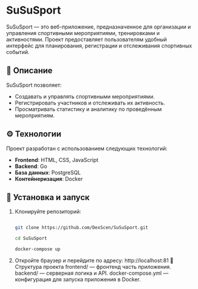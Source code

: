 # SuSuSport

SuSuSport — это веб-приложение, предназначенное для организации и управления спортивными мероприятиями, тренировками и активностями. Проект предоставляет пользователям удобный интерфейс для планирования, регистрации и отслеживания спортивных событий.

## 📌 Описание

SuSuSport позволяет:

- Создавать и управлять спортивными мероприятиями.
- Регистрировать участников и отслеживать их активность.
- Просматривать статистику и аналитику по проведённым мероприятиям.

## ⚙️ Технологии

Проект разработан с использованием следующих технологий:

- **Frontend**: HTML, CSS, JavaScript
- **Backend**: Go
- **База данных**: PostgreSQL
- **Контейнеризация**: Docker

## 🚀 Установка и запуск

1. Клонируйте репозиторий:

   ```bash
   
   git clone https://github.com/DexScen/SuSuSport.git
   
   cd SuSuSport
   
   docker-compose up


2. Откройте браузер и перейдите по адресу:
http://localhost:81
📂 Структура проекта
frontend/ — фронтенд часть приложения.
backend/ — серверная логика и API.
docker-compose.yml — конфигурация для запуска приложения в Docker.
